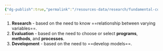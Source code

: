 ```yaml
---
{"dg-publish":true,"permalink":"/resources-data/research/fundamental-concepts-of-research/"}
---
```


1. **Research** - based on the need to know ==relationship between varying variables==.
	<style> .container {font-family: sans-serif; text-align: center;} .button-wrapper button {z-index: 1;height: 40px; width: 100px; margin: 10px;padding: 5px;} .excalidraw .App-menu_top .buttonList { display: flex;} .excalidraw-wrapper { height: 800px; margin: 50px; position: relative;} :root[dir="ltr"] .excalidraw .layer-ui__wrapper .zen-mode-transition.App-menu_bottom--transition-left {transform: none;} </style><script src="https://cdn.jsdelivr.net/npm/react@17/umd/react.production.min.js"></script><script src="https://cdn.jsdelivr.net/npm/react-dom@17/umd/react-dom.production.min.js"></script><script type="text/javascript" src="https://cdn.jsdelivr.net/npm/@excalidraw/excalidraw@0/dist/excalidraw.production.min.js"></script><div id="Variables_diagramexcalidraw.md1"></div><script>(function(){const InitialData={"type":"excalidraw","version":2,"source":"https://github.com/zsviczian/obsidian-excalidraw-plugin/releases/tag/2.15.2","elements":[{"id":"Lg53j-DkPjFSTpyINoRKF","type":"rectangle","x":-321.701416015625,"y":-102.1131591796875,"width":155.18804931640628,"height":149.71084594726562,"angle":0,"strokeColor":"#1e1e1e","backgroundColor":"transparent","fillStyle":"solid","strokeWidth":2,"strokeStyle":"solid","roughness":1,"opacity":100,"groupIds":[],"frameId":null,"index":"a0","roundness":{"type":3},"seed":168896555,"version":90,"versionNonce":1746241573,"isDeleted":false,"boundElements":[{"id":"zqZN7jBcpsQDuqdbvRxYJ","type":"arrow"}],"updated":1759320063060,"link":null,"locked":false},{"id":"zqZN7jBcpsQDuqdbvRxYJ","type":"arrow","x":-135.47576904296875,"y":-32.41884020478603,"width":111.37017822265625,"height":0.11418545644117728,"angle":0,"strokeColor":"#1e1e1e","backgroundColor":"transparent","fillStyle":"solid","strokeWidth":2,"strokeStyle":"solid","roughness":1,"opacity":100,"groupIds":[],"frameId":null,"index":"a1","roundness":{"type":2},"seed":1686105451,"version":111,"versionNonce":1535407339,"isDeleted":false,"boundElements":null,"updated":1759320095500,"link":null,"locked":false,"points":[[0,0],[111.37017822265625,-0.11418545644117728]],"lastCommittedPoint":null,"startBinding":{"elementId":"Lg53j-DkPjFSTpyINoRKF","focus":-0.025316704776538253,"gap":31.03759765625},"endBinding":{"elementId":"Fv2pEVxdB45djRhcpTFvp","focus":0.11509676859918377,"gap":20.99603271484375},"startArrowhead":null,"endArrowhead":"arrow","elbowed":false},{"id":"Fv2pEVxdB45djRhcpTFvp","type":"rectangle","x":-3.10955810546875,"y":-98.461669921875,"width":157.0137939453125,"height":148.79794311523438,"angle":0,"strokeColor":"#1e1e1e","backgroundColor":"transparent","fillStyle":"solid","strokeWidth":2,"strokeStyle":"solid","roughness":1,"opacity":100,"groupIds":[],"frameId":null,"index":"a2","roundness":{"type":3},"seed":1956741,"version":83,"versionNonce":1020794245,"isDeleted":false,"boundElements":[{"id":"zqZN7jBcpsQDuqdbvRxYJ","type":"arrow"}],"updated":1759320091715,"link":null,"locked":false},{"id":"AqyZBcvd","type":"text","x":-263.97201840698716,"y":-151.40817260742188,"width":43.51742856323719,"height":45.99600219726561,"angle":0,"strokeColor":"#1e1e1e","backgroundColor":"transparent","fillStyle":"solid","strokeWidth":2,"strokeStyle":"solid","roughness":1,"opacity":100,"groupIds":[],"frameId":null,"index":"a3","roundness":null,"seed":1157583499,"version":92,"versionNonce":979140197,"isDeleted":false,"boundElements":null,"updated":1759320071350,"link":null,"locked":false,"text":"IV","rawText":"IV","fontSize":36.79680175781249,"fontFamily":5,"textAlign":"left","verticalAlign":"top","containerId":null,"originalText":"IV","autoResize":false,"lineHeight":1.25},{"id":"qUiWUZkj","type":"text","x":51.528327679354696,"y":-149.58242797851562,"width":49.48325374154374,"height":45.08316040039062,"angle":0,"strokeColor":"#1e1e1e","backgroundColor":"transparent","fillStyle":"solid","strokeWidth":2,"strokeStyle":"solid","roughness":1,"opacity":100,"groupIds":[],"frameId":null,"index":"a5","roundness":null,"seed":31026725,"version":76,"versionNonce":2082093125,"isDeleted":false,"boundElements":null,"updated":1759320091716,"link":null,"locked":false,"text":"DV","rawText":"DV","fontSize":36.06652832031251,"fontFamily":5,"textAlign":"left","verticalAlign":"top","containerId":null,"originalText":"DV","autoResize":true,"lineHeight":1.25},{"id":"CMXHSJNIxLrED2MoOuea0","type":"freedraw","x":46.18548583984375,"y":-124.9349365234375,"width":0.0001,"height":0.0001,"angle":0,"strokeColor":"#1e1e1e","backgroundColor":"transparent","fillStyle":"solid","strokeWidth":2,"strokeStyle":"solid","roughness":1,"opacity":100,"groupIds":[],"frameId":null,"index":"a4","roundness":null,"seed":335731013,"version":4,"versionNonce":1775423851,"isDeleted":true,"boundElements":null,"updated":1759320048294,"link":null,"locked":false,"points":[[0,0],[0.0001,0.0001]],"pressures":[],"simulatePressure":true,"lastCommittedPoint":[0.0001,0.0001]}],"appState":{"theme":"dark","viewBackgroundColor":"transparent","currentItemStrokeColor":"#1e1e1e","currentItemBackgroundColor":"transparent","currentItemFillStyle":"solid","currentItemStrokeWidth":2,"currentItemStrokeStyle":"solid","currentItemRoughness":1,"currentItemOpacity":100,"currentItemFontFamily":5,"currentItemFontSize":20,"currentItemTextAlign":"left","currentItemStartArrowhead":null,"currentItemEndArrowhead":"arrow","currentItemArrowType":"round","currentItemFrameRole":null,"scrollX":683.2838745117188,"scrollY":411.8331298828125,"zoom":{"value":1},"currentItemRoundness":"round","gridSize":20,"gridStep":5,"gridModeEnabled":false,"gridColor":{"Bold":"rgba(217, 217, 217, 0.5)","Regular":"rgba(230, 230, 230, 0.5)"},"currentStrokeOptions":null,"frameRendering":{"enabled":true,"clip":true,"name":true,"outline":true,"markerName":true,"markerEnabled":true},"objectsSnapModeEnabled":false,"activeTool":{"type":"selection","customType":null,"locked":false,"fromSelection":false,"lastActiveTool":null}},"files":{}};InitialData.scrollToContent=true;App=()=>{const e=React.useRef(null),t=React.useRef(null),[n,i]=React.useState({width:void 0,height:void 0});return React.useEffect(()=>{i({width:t.current.getBoundingClientRect().width,height:t.current.getBoundingClientRect().height});const e=()=>{i({width:t.current.getBoundingClientRect().width,height:t.current.getBoundingClientRect().height})};return window.addEventListener("resize",e),()=>window.removeEventListener("resize",e)},[t]),React.createElement(React.Fragment,null,React.createElement("div",{className:"excalidraw-wrapper",ref:t},React.createElement(ExcalidrawLib.Excalidraw,{ref:e,width:n.width,height:n.height,initialData:InitialData,viewModeEnabled:!0,zenModeEnabled:!0,gridModeEnabled:!1})))},excalidrawWrapper=document.getElementById("Variables_diagramexcalidraw.md1");ReactDOM.render(React.createElement(App),excalidrawWrapper);})();</script>
2. **Evaluation** - based on the need to choose or select **programs**, **methods**, and **processes**.
3. **Development** - based on the need to ==develop models==.
